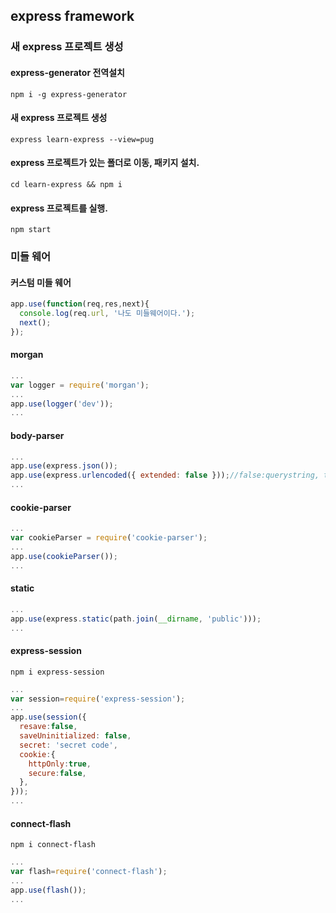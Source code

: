 ## express framework

### 새 express 프로젝트 생성

#### express-generator 전역설치
```
npm i -g express-generator
```

#### 새 express 프로젝트 생성
```
express learn-express --view=pug
```

#### express 프로젝트가 있는 폴더로 이동, 패키지 설치.
```
cd learn-express && npm i
```

#### express 프로젝트를 실행.
```
npm start
```

### 미들 웨어

#### 커스텀 미들 웨어
```javascript
app.use(function(req,res,next){
  console.log(req.url, '나도 미들웨어이다.');
  next();    
});
```

#### morgan
```javascript
...
var logger = require('morgan');
...
app.use(logger('dev'));
...
```

#### body-parser
```javascript
...
app.use(express.json());
app.use(express.urlencoded({ extended: false }));//false:querystring, true:qs
...
```

#### cookie-parser
```javascript
...
var cookieParser = require('cookie-parser');
...
app.use(cookieParser());
...
```

#### static
```javascript
...
app.use(express.static(path.join(__dirname, 'public')));
...
```

#### express-session
```
npm i express-session
```
```javascript
...
var session=require('express-session');
...
app.use(session({
  resave:false,
  saveUninitialized: false,
  secret: 'secret code',
  cookie:{
    httpOnly:true,
    secure:false,
  },
}));
...
```

#### connect-flash
```
npm i connect-flash
```
```javascript
...
var flash=require('connect-flash');
...
app.use(flash());
...
```